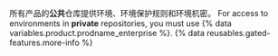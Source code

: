 所有产品的**公共**仓库提供环境、环境保护规则和环境机密。 For access to environments in **private** repositories, you must use {% data variables.product.prodname_enterprise %}. {% data reusables.gated-features.more-info %}
